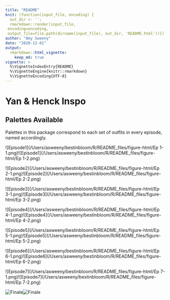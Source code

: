 ```yaml
---
title: "README"
knit: (function(input_file, encoding) {
  out_dir <- '';
  rmarkdown::render(input_file,
 encoding=encoding,
 output_file=file.path(dirname(input_file), out_dir, 'README.html'))})
author: "Amy Sweeny"
date: "2020-12-01"
output: 
  rmarkdown::html_vignette:
    keep_md: true
vignette: >
  %\VignetteIndexEntry{README}
  %\VignetteEngine{knitr::rmarkdown}
  %\VignetteEncoding{UTF-8}
---
```




# Yan & Henck Inspo 

## Palettes Available 

Palettes in this package correspond to each set of outfits in every episode, named accordingly. 







![Episode1](/Users/asweeny/bestinbloom/R/README_files/figure-html/Ep 1-1.png)![Episode1](/Users/asweeny/bestinbloom/R/README_files/figure-html/Ep 1-2.png)


![Episode2](/Users/asweeny/bestinbloom/R/README_files/figure-html/Ep 2-1.png)![Episode2](/Users/asweeny/bestinbloom/R/README_files/figure-html/Ep 2-2.png)

![Episode3](/Users/asweeny/bestinbloom/R/README_files/figure-html/Ep 3-1.png)![Episode3](/Users/asweeny/bestinbloom/R/README_files/figure-html/Ep 3-2.png)

![Episode4](/Users/asweeny/bestinbloom/R/README_files/figure-html/Ep 4-1.png)![Episode4](/Users/asweeny/bestinbloom/R/README_files/figure-html/Ep 4-2.png)

![Episode5](/Users/asweeny/bestinbloom/R/README_files/figure-html/Ep 5-1.png)![Episode5](/Users/asweeny/bestinbloom/R/README_files/figure-html/Ep 5-2.png)

![Episode6](/Users/asweeny/bestinbloom/R/README_files/figure-html/Ep 6-1.png)![Episode6](/Users/asweeny/bestinbloom/R/README_files/figure-html/Ep 6-2.png)

![Episode7](/Users/asweeny/bestinbloom/R/README_files/figure-html/Ep 7-1.png)![Episode7](/Users/asweeny/bestinbloom/R/README_files/figure-html/Ep 7-2.png)

![Finale](/Users/asweeny/bestinbloom/R/README_files/figure-html/Finale-1.png)![Finale](/Users/asweeny/bestinbloom/R/README_files/figure-html/Finale-2.png)


